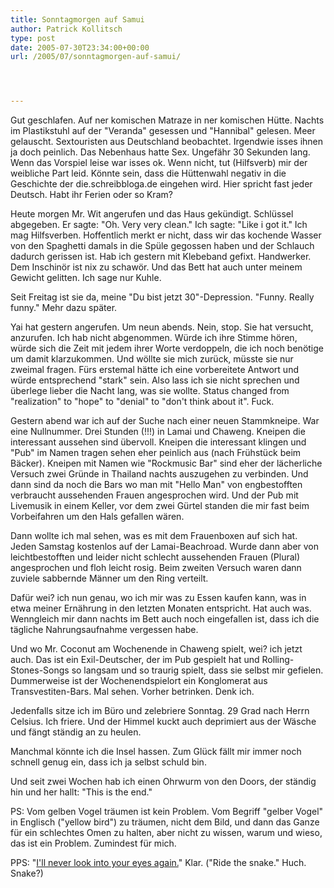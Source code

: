```yaml
---
title: Sonntagmorgen auf Samui
author: Patrick Kollitsch
type: post
date: 2005-07-30T23:34:00+00:00
url: /2005/07/sonntagmorgen-auf-samui/




---
```

Gut geschlafen. Auf ner komischen Matraze in ner komischen Hütte. Nachts im Plastikstuhl auf der "Veranda" gesessen und "Hannibal" gelesen. Meer gelauscht. Sextouristen aus Deutschland beobachtet. Irgendwie isses ihnen ja doch peinlich. Das Nebenhaus hatte Sex. Ungefähr 30 Sekunden lang. Wenn das Vorspiel leise war isses ok. Wenn nicht, tut (Hilfsverb) mir der weibliche Part leid. Könnte sein, dass die Hüttenwahl negativ in die Geschichte der die.schreibbloga.de eingehen wird. Hier spricht fast jeder Deutsch. Habt ihr Ferien oder so Kram?

Heute morgen Mr. Wit angerufen und das Haus gekündigt. Schlüssel abgegeben. Er sagte: "Oh. Very very clean." Ich sagte: "Like i got it." Ich mag Hilfsverben. Hoffentlich merkt er nicht, dass wir das kochende Wasser von den Spaghetti damals in die Spüle gegossen haben und der Schlauch dadurch gerissen ist. Hab ich gestern mit Klebeband gefixt. Handwerker. Dem Inschinör ist nix zu schawör. Und das Bett hat auch unter meinem Gewicht gelitten. Ich sage nur Kuhle. 

Seit Freitag ist sie da, meine "Du bist jetzt 30"-Depression. "Funny. Really funny." Mehr dazu später.

Yai hat gestern angerufen. Um neun abends. Nein, stop. Sie hat versucht, anzurufen. Ich hab nicht abgenommen. Würde ich ihre Stimme hören, würde sich die Zeit mit jedem ihrer Worte verdoppeln, die ich noch benötige um damit klarzukommen. Und wöllte sie mich zurück, müsste sie nur zweimal fragen. Fürs erstemal hätte ich eine vorbereitete Antwort und würde entsprechend "stark" sein. Also lass ich sie nicht sprechen und überlege lieber die Nacht lang, was sie wollte. Status changed from "realization" to "hope" to "denial" to "don't think about it". Fuck.

Gestern abend war ich auf der Suche nach einer neuen Stammkneipe. War eine Nullnummer. Drei Stunden (!!!) in Lamai und Chaweng. Kneipen die interessant aussehen sind übervoll. Kneipen die interessant klingen und "Pub" im Namen tragen sehen eher peinlich aus (nach Frühstück beim Bäcker). Kneipen mit Namen wie "Rockmusic Bar" sind eher der lächerliche Versuch zwei Gründe in Thailand nachts auszugehen zu verbinden. Und dann sind da noch die Bars wo man mit "Hello Man" von engbestofften verbraucht aussehenden Frauen angesprochen wird. Und der Pub mit Livemusik in einem Keller, vor dem zwei Gürtel standen die mir fast beim Vorbeifahren um den Hals gefallen wären.

Dann wollte ich mal sehen, was es mit dem Frauenboxen auf sich hat. Jeden Samstag kostenlos auf der Lamai-Beachroad. Wurde dann aber von leichtbestofften und leider nicht schlecht aussehenden Frauen (Plural) angesprochen und floh leicht rosig. Beim zweiten Versuch waren dann zuviele sabbernde Männer um den Ring verteilt. 

Dafür wei? ich nun genau, wo ich mir was zu Essen kaufen kann, was in etwa meiner Ernährung in den letzten Monaten entspricht. Hat auch was. Wenngleich mir dann nachts im Bett auch noch eingefallen ist, dass ich die tägliche Nahrungsaufnahme vergessen habe.

Und wo Mr. Coconut am Wochenende in Chaweng spielt, wei? ich jetzt auch. Das ist ein Exil-Deutscher, der im Pub gespielt hat und Rolling-Stones-Songs so langsam und so traurig spielt, dass sie selbst mir gefielen. Dummerweise ist der Wochenendspielort ein Konglomerat aus Transvestiten-Bars. Mal sehen. Vorher betrinken. Denk ich.

Jedenfalls sitze ich im Büro und zelebriere Sonntag. 29 Grad nach Herrn Celsius. Ich friere. Und der Himmel kuckt auch deprimiert aus der Wäsche und fängt ständig an zu heulen. 

Manchmal könnte ich die Insel hassen. Zum Glück fällt mir immer noch schnell genug ein, dass ich ja selbst schuld bin.

Und seit zwei Wochen hab ich einen Ohrwurm von den Doors, der ständig hin und her hallt: "This is the end."

PS: Vom gelben Vogel träumen ist kein Problem. Vom Begriff "gelber Vogel" in Englisch ("yellow bird") zu träumen, nicht dem Bild, und dann das Ganze für ein schlechtes Omen zu halten, aber nicht zu wissen, warum und wieso, das ist ein Problem. Zumindest für mich.

PPS: "[I'll never look into your eyes again.][1]" Klar. ("Ride the snake." Huch. Snake?)

 [1]: http://www.thedoors.com/